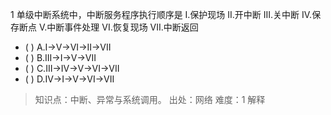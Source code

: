 1
单级中断系统中，中断服务程序执行顺序是 I.保护现场 II.开中断 III.关中断 IV.保存断点 V.中断事件处理 VI.恢复现场 VII.中断返回
- ( ) A.I->V->VI->II->VII 
- ( ) B.III->I->V->VII 
- ( ) C.III->IV->V->VI->VII 
- ( ) D.IV->I->V->VI->VII

> 知识点：中断、异常与系统调用。
> 出处：网络
> 难度：1
> 解释

